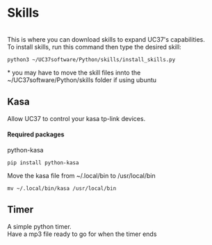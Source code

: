 <h1>Skills</h1>
<br>
This is where you can download skills to expand UC37's capabilities.
<br>
To install skills, run this command then type the desired skill:
<pre><code>python3 ~/UC37software/Python/skills/install_skills.py</code></pre>
* you may have to move the skill files innto the ~/UC37software/Python/skills folder if using ubuntu
<h2>Kasa</h2>
Allow UC37 to control your kasa tp-link devices.
<h4>Required packages</h4>
python-kasa
<br>
<pre><code>pip install python-kasa</code></pre>
Move the kasa file from ~/.local/bin to /usr/local/bin
<pre><code>mv ~/.local/bin/kasa /usr/local/bin</code></pre>
<h2>Timer</h2>
A simple python timer.
<br>
Have a mp3 file ready to go for when the timer ends
